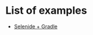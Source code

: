 # List of examples
* [Selenide + Gradle](https://github.com/Visual-Regression-Tracker/examples-java/blob/master/selenide-gradle)
